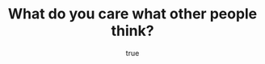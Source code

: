 ---
title: "What do you care what other people think?"
bookCover: "/assets/book-covers/what-do-you-care-what-other-people-think.jpg"
slug: "what-do-you-care-what-other-people-think"
bookAuthor: "undefined"
rating: 10
done: false
tags: []
summary: false
detailesNotes: false
amazonLink: ""
author:
  name: Rico Trebeljahr
  picture: "/assets/blog/profile.jpeg"
---